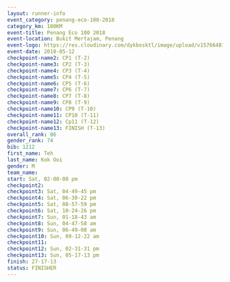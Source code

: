 ```yaml
--- 
layout: runner-info 
event_category: penang-eco-100-2018 
category_km: 100KM 
event-title: Penang Eco 100 2018 
event-location: Bukit Mertajam, Penang 
event-logo: https://res.cloudinary.com/dykbosktl/image/upload/v1576648106/Logo/Logo_lovxhg.jpg 
event-date: 2018-05-12 
checkpoint-name2: CP1 (T-2) 
checkpoint-name3: CP2 (T-3) 
checkpoint-name4: CP3 (T-4) 
checkpoint-name5: CP4 (T-5) 
checkpoint-name6: CP5 (T-6) 
checkpoint-name7: CP6 (T-7) 
checkpoint-name8: CP7 (T-8) 
checkpoint-name9: CP8 (T-9) 
checkpoint-name10: CP9 (T-10) 
checkpoint-name11: CP10 (T-11) 
checkpoint-name12: Cp11 (T-12) 
checkpoint-name13: FINISH (T-13) 
overall_rank: 86
gender_rank: 74
bib: 1212
first_name: Teh
last_name: Kok Ooi
gender: M
team_name: 
start: Sat, 02-00-00 pm
checkpoint2: 
checkpoint3: Sat, 04-49-45 pm
checkpoint4: Sat, 06-30-22 pm
checkpoint5: Sat, 08-57-59 pm
checkpoint6: Sat, 10-24-26 pm
checkpoint7: Sun, 01-18-43 am
checkpoint8: Sun, 04-47-58 am
checkpoint9: Sun, 06-49-08 am
checkpoint10: Sun, 09-12-22 am
checkpoint11: 
checkpoint12: Sun, 02-31-31 pm
checkpoint13: Sun, 05-17-13 pm
finish: 27-17-13
status: FINISHER
--- 
```

